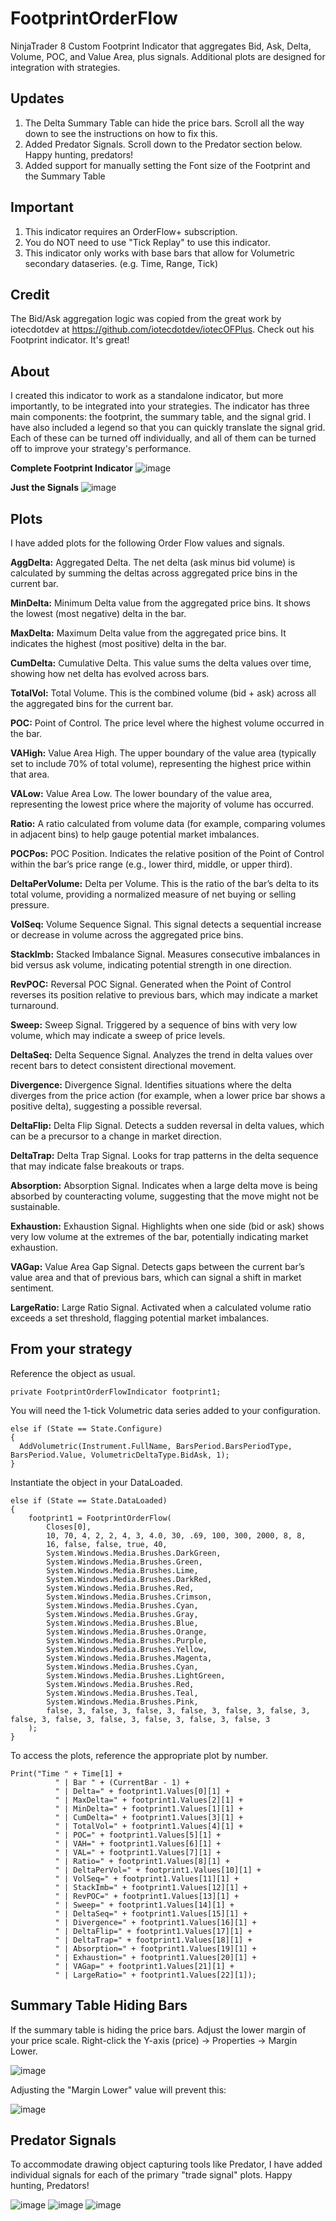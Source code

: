 # FootprintOrderFlow
NinjaTrader 8 Custom Footprint Indicator that aggregates Bid, Ask, Delta, Volume, POC, and Value Area, plus signals. Additional plots are designed for integration with strategies.

## Updates
1. The Delta Summary Table can hide the price bars. Scroll all the way down to see the instructions on how to fix this.
2. Added Predator Signals. Scroll down to the Predator section below. Happy hunting, predators!
3. Added support for manually setting the Font size of the Footprint and the Summary Table

## Important
1. This indicator requires an OrderFlow+ subscription.
2. You do NOT need to use "Tick Replay" to use this indicator.
3. This indicator only works with base bars that allow for Volumetric secondary dataseries. (e.g. Time, Range, Tick)

## Credit
The Bid/Ask aggregation logic was copied from the great work by iotecdotdev at https://github.com/iotecdotdev/iotecOFPlus. Check out his Footprint indicator. It's great!

## About
I created this indicator to work as a standalone indicator, but more importantly, to be integrated into your strategies. The indicator has three main components: the footprint, the summary table, and the signal grid. I have also included a legend so that you can quickly translate the signal grid. Each of these can be turned off individually, and all of them can be turned off to improve your strategy's performance.

**Complete Footprint Indicator**
![image](https://github.com/user-attachments/assets/0e2eb157-7f17-49b3-8705-2eb840077c7f)

**Just the Signals**
![image](https://github.com/user-attachments/assets/97ff74de-52d7-435f-8de5-fa522fa65f13)


## Plots
I have added plots for the following Order Flow values and signals. 

**AggDelta:**
Aggregated Delta. The net delta (ask minus bid volume) is calculated by summing the deltas across aggregated price bins in the current bar.

**MinDelta:**
Minimum Delta value from the aggregated price bins. It shows the lowest (most negative) delta in the bar.

**MaxDelta:**
Maximum Delta value from the aggregated price bins. It indicates the highest (most positive) delta in the bar.

**CumDelta:**
Cumulative Delta. This value sums the delta values over time, showing how net delta has evolved across bars.

**TotalVol:**
Total Volume. This is the combined volume (bid + ask) across all the aggregated bins for the current bar.

**POC:**
Point of Control. The price level where the highest volume occurred in the bar.

**VAHigh:**
Value Area High. The upper boundary of the value area (typically set to include 70% of total volume), representing the highest price within that area.

**VALow:**
Value Area Low. The lower boundary of the value area, representing the lowest price where the majority of volume has occurred.

**Ratio:**
A ratio calculated from volume data (for example, comparing volumes in adjacent bins) to help gauge potential market imbalances.

**POCPos:**
POC Position. Indicates the relative position of the Point of Control within the bar’s price range (e.g., lower third, middle, or upper third).

**DeltaPerVolume:**
Delta per Volume. This is the ratio of the bar’s delta to its total volume, providing a normalized measure of net buying or selling pressure.

**VolSeq:**
Volume Sequence Signal. This signal detects a sequential increase or decrease in volume across the aggregated price bins.

**StackImb:**
Stacked Imbalance Signal. Measures consecutive imbalances in bid versus ask volume, indicating potential strength in one direction.

**RevPOC:**
Reversal POC Signal. Generated when the Point of Control reverses its position relative to previous bars, which may indicate a market turnaround.

**Sweep:**
Sweep Signal. Triggered by a sequence of bins with very low volume, which may indicate a sweep of price levels.

**DeltaSeq:**
Delta Sequence Signal. Analyzes the trend in delta values over recent bars to detect consistent directional movement.

**Divergence:**
Divergence Signal. Identifies situations where the delta diverges from the price action (for example, when a lower price bar shows a positive delta), suggesting a possible reversal.

**DeltaFlip:**
Delta Flip Signal. Detects a sudden reversal in delta values, which can be a precursor to a change in market direction.

**DeltaTrap:**
Delta Trap Signal. Looks for trap patterns in the delta sequence that may indicate false breakouts or traps.

**Absorption:**
Absorption Signal. Indicates when a large delta move is being absorbed by counteracting volume, suggesting that the move might not be sustainable.

**Exhaustion:**
Exhaustion Signal. Highlights when one side (bid or ask) shows very low volume at the extremes of the bar, potentially indicating market exhaustion.

**VAGap:**
Value Area Gap Signal. Detects gaps between the current bar’s value area and that of previous bars, which can signal a shift in market sentiment.

**LargeRatio:**
Large Ratio Signal. Activated when a calculated volume ratio exceeds a set threshold, flagging potential market imbalances.


## From your strategy
Reference the object as usual.
```
private FootprintOrderFlowIndicator footprint1;
```

You will need the 1-tick Volumetric data series added to your configuration.
```
else if (State == State.Configure)
{
  AddVolumetric(Instrument.FullName, BarsPeriod.BarsPeriodType, BarsPeriod.Value, VolumetricDeltaType.BidAsk, 1);
}
```

Instantiate the object in your DataLoaded.
```
else if (State == State.DataLoaded)
{	
	footprint1 = FootprintOrderFlow(
	    Closes[0],
	    10, 70, 4, 2, 2, 4, 3, 4.0, 30, .69, 100, 300, 2000, 8, 8,
	    16, false, false, true, 40,
	    System.Windows.Media.Brushes.DarkGreen,
	    System.Windows.Media.Brushes.Green,
	    System.Windows.Media.Brushes.Lime,
	    System.Windows.Media.Brushes.DarkRed,
	    System.Windows.Media.Brushes.Red,
	    System.Windows.Media.Brushes.Crimson,
	    System.Windows.Media.Brushes.Cyan,
	    System.Windows.Media.Brushes.Gray,
	    System.Windows.Media.Brushes.Blue,
	    System.Windows.Media.Brushes.Orange,
	    System.Windows.Media.Brushes.Purple,
	    System.Windows.Media.Brushes.Yellow,
	    System.Windows.Media.Brushes.Magenta,
	    System.Windows.Media.Brushes.Cyan,
	    System.Windows.Media.Brushes.LightGreen,
	    System.Windows.Media.Brushes.Red,
	    System.Windows.Media.Brushes.Teal,
	    System.Windows.Media.Brushes.Pink,
	    false, 3, false, 3, false, 3, false, 3, false, 3, false, 3, false, 3, false, 3, false, 3, false, 3, false, 3, false, 3
	);
}
```

To access the plots, reference the appropriate plot by number.
```
Print("Time " + Time[1] +
          " | Bar " + (CurrentBar - 1) +
          " | Delta=" + footprint1.Values[0][1] +
          " | MaxDelta=" + footprint1.Values[2][1] +
          " | MinDelta=" + footprint1.Values[1][1] +
          " | CumDelta=" + footprint1.Values[3][1] +
          " | TotalVol=" + footprint1.Values[4][1] +
          " | POC=" + footprint1.Values[5][1] +
          " | VAH=" + footprint1.Values[6][1] +
          " | VAL=" + footprint1.Values[7][1] +
          " | Ratio=" + footprint1.Values[8][1] +
          " | DeltaPerVol=" + footprint1.Values[10][1] +
          " | VolSeq=" + footprint1.Values[11][1] +
          " | StackImb=" + footprint1.Values[12][1] +
          " | RevPOC=" + footprint1.Values[13][1] +
          " | Sweep=" + footprint1.Values[14][1] +
          " | DeltaSeq=" + footprint1.Values[15][1] +
          " | Divergence=" + footprint1.Values[16][1] +
          " | DeltaFlip=" + footprint1.Values[17][1] +
          " | DeltaTrap=" + footprint1.Values[18][1] +
          " | Absorption=" + footprint1.Values[19][1] +
          " | Exhaustion=" + footprint1.Values[20][1] +
          " | VAGap=" + footprint1.Values[21][1] +
          " | LargeRatio=" + footprint1.Values[22][1]);
```
## Summary Table Hiding Bars
If the summary table is hiding the price bars. Adjust the lower margin of your price scale. Right-click the Y-axis (price) -> Properties -> Margin Lower.

![image](https://github.com/user-attachments/assets/176e7012-60dc-4e0b-a1c1-9c9aa389337b)

Adjusting the "Margin Lower" value will prevent this:

![image](https://github.com/user-attachments/assets/b9bde5d2-25a5-47bb-9b5b-001153a4dde0)

## Predator Signals
To accommodate drawing object capturing tools like Predator, I have added individual signals for each of the primary "trade signal" plots. Happy hunting, Predators!

![image](https://github.com/user-attachments/assets/2b1bd8b2-2bb8-4912-8524-608c855507aa)
![image](https://github.com/user-attachments/assets/855d2e5e-e795-47b6-b3a0-11c79ccfbfef)
![image](https://github.com/user-attachments/assets/3811c7c5-398f-4d9f-a751-5a19f4c94e4d)


